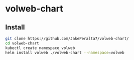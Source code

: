 # volweb-chart

## Install
```bash
git clone https://github.com/JakePeralta7/volweb-chart/
cd volweb-chart
kubectl create namespace volweb
helm install volweb ./volweb-chart --namespace=volweb
```
